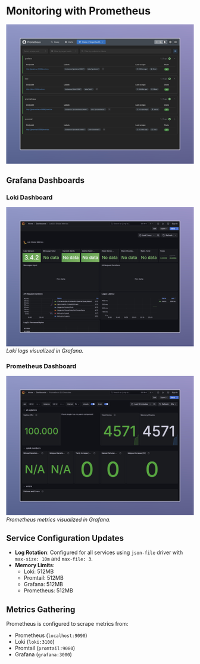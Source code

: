 # Monitoring with Prometheus

![prometheus.jpeg](prometheus.jpeg)



## Grafana Dashboards

### Loki Dashboard
![Loki Dashboard](loki-dashboard.jpeg)  
*Loki logs visualized in Grafana.*

### Prometheus Dashboard
![Prometheus Dashboard](prometheus-dashboard.jpeg)  
*Prometheus metrics visualized in Grafana.*

## Service Configuration Updates
- **Log Rotation**: Configured for all services using `json-file` driver with `max-size: 10m` and `max-file: 3`.
- **Memory Limits**:
    - Loki: 512MB
    - Promtail: 512MB
    - Grafana: 512MB
    - Prometheus: 512MB

## Metrics Gathering
Prometheus is configured to scrape metrics from:
- Prometheus (`localhost:9090`)
- Loki (`loki:3100`)
- Promtail (`promtail:9080`)
- Grafana (`grafana:3000`)